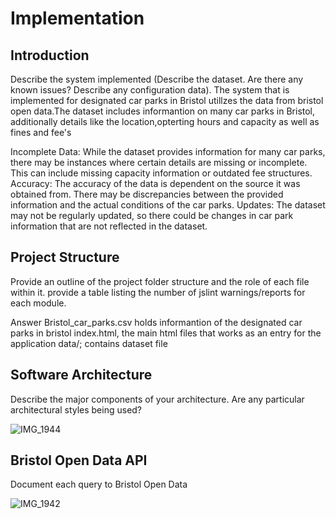 # Implementation

## Introduction
Describe the system implemented (Describe the dataset. Are there any known issues? Describe any configuration data).
The system that is implemented for designated car parks in Bristol utillzes the data from bristol open data.The dataset includes informantion on many car parks in Bristol, additionally details like the location,opterting hours and capacity as well as fines and fee's 

Incomplete Data: While the dataset provides information for many car parks, there may be instances where certain details are missing or incomplete. This can include missing capacity information or outdated fee structures.
Accuracy: The accuracy of the data is dependent on the source it was obtained from. There may be discrepancies between the provided information and the actual conditions of the car parks.
Updates: The dataset may not be regularly updated, so there could be changes in car park information that are not reflected in the dataset.

## Project Structure
Provide an outline of the project folder structure and the role of each file within it.
provide a table listing the number of jslint warnings/reports for each module.

Answer
Bristol_car_parks.csv holds informantion of the designated car parks in bristol
index.html, the main html files that works as an entry for the application
data/; contains dataset file



## Software Architecture
Describe the major components of your architecture. Are any particular architectural styles being used?

![IMG_1944](https://github.com/a2-fasalahmed/Designated-car-parks-/assets/148769486/d47d03c4-8898-460d-a68b-c6aece2cc728)



## Bristol Open Data API
Document each query to Bristol Open Data


![IMG_1942](https://github.com/a2-fasalahmed/Designated-car-parks-/assets/148769486/5e556f4f-b3e6-47d5-beb6-0de4ca54af55)

